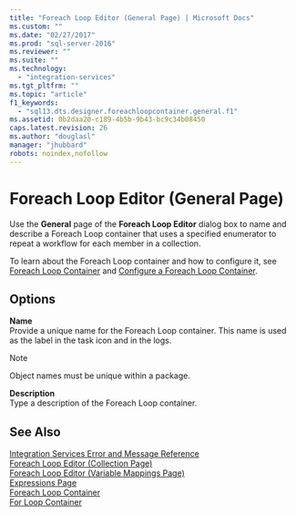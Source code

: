 ```yaml
---
title: "Foreach Loop Editor (General Page) | Microsoft Docs"
ms.custom: ""
ms.date: "02/27/2017"
ms.prod: "sql-server-2016"
ms.reviewer: ""
ms.suite: ""
ms.technology: 
  - "integration-services"
ms.tgt_pltfrm: ""
ms.topic: "article"
f1_keywords: 
  - "sql13.dts.designer.foreachloopcontainer.general.f1"
ms.assetid: 0b2daa20-c189-4b5b-9b43-bc9c34b08450
caps.latest.revision: 26
ms.author: "douglasl"
manager: "jhubbard"
robots: noindex,nofollow
---
```

# Foreach Loop Editor (General Page)
  Use the **General** page of the **Foreach Loop Editor** dialog box to name and describe a Foreach Loop container that uses a specified enumerator to repeat a workflow for each member in a collection.  
  
 To learn about the Foreach Loop container and how to configure it, see [Foreach Loop Container](../integration-services/control-flow/foreach-loop-container.md) and [Configure a Foreach Loop Container](../a9retired/configure-a-foreach-loop-container.md).  
  
## Options  
 **Name**  
 Provide a unique name for the Foreach Loop container. This name is used as the label in the task icon and in the logs.  
  
> [!NOTE]  
>  Object names must be unique within a package.  
  
 **Description**  
 Type a description of the Foreach Loop container.  
  
## See Also  
 [Integration Services Error and Message Reference](../integration-services/integration-services-error-and-message-reference.md)   
 [Foreach Loop Editor &#40;Collection Page&#41;](../a9retired/foreach-loop-editor-collection-page.md)   
 [Foreach Loop Editor &#40;Variable Mappings Page&#41;](../a9retired/foreach-loop-editor-variable-mappings-page.md)   
 [Expressions Page](../integration-services/expressions/expressions-page.md)   
 [Foreach Loop Container](../integration-services/control-flow/foreach-loop-container.md)   
 [For Loop Container](../integration-services/control-flow/for-loop-container.md)  
  
  